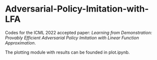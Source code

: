# Adversarial-Policy-Imitation-with-LFA
Codes for the ICML 2022 accepted paper: *Learning from Demonstration: Provably Efficient Adversarial Policy Imitation with Linear Function Approximation*.

The plotting module with results can be founded in plot.ipynb.
